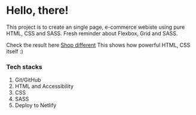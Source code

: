 # Hello, there!
  This project is to create an single page, e-commerce webiste using pure HTML, CSS and SASS. Fresh reminder about Flexbox, Grid and SASS.
  
  Check the result here [Shop different](https://shop-different.netlify.app/)
  This shows how powerful HTML, CSS itself :) 

### Tech stacks
  1. Git/GitHub
  2. HTML and Accessibility
  3. CSS
  4. SASS
  5. Deploy to Netlify 